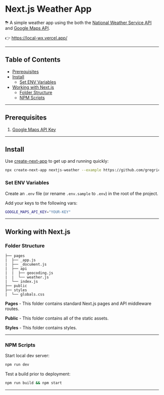 # Next.js Weather App <!-- omit in toc -->

⛈ A simple weather app using the both the [National Weather Service API](https://weather-gov.github.io/api/general-faqs) and [Google Maps API](https://developers.google.com/maps/documentation/geocoding/overview).

👉 <https://local-wx.vercel.app/>

---

## Table of Contents <!-- omit in toc -->

- [Prerequisites](#prerequisites)
- [Install](#install)
  - [Set ENV Variables](#set-env-variables)
- [Working with Next.js](#working-with-nextjs)
  - [Folder Structure](#folder-structure)
  - [NPM Scripts](#npm-scripts)

---

## Prerequisites

1. [Google Maps API Key](https://developers.google.com/maps/documentation/geocoding/get-api-key)

---

## Install

Use [create-next-app](https://www.npmjs.com/package/create-next-app) to get up and running quickly:

```bash
npx create-next-app nextjs-weather --example https://github.com/gregrickaby/nextjs-weather
```

### Set ENV Variables

Create an `.env` file (or rename `.env.sample` to `.env`) in the root of the project.

Add your keys to the following vars:

```bash
GOOGLE_MAPS_API_KEY="YOUR-KEY"
```

---

## Working with Next.js

### Folder Structure

```text
├── pages
|  ├── _app.js
|  ├── _document.js
|  ├── api
|  |  ├── geocoding.js
|  |  └── weather.js
|  └── index.js
├── public
├── styles
|  └── globals.css
```

**Pages** - This folder contains standard Next.js pages and API middleware routes.

**Public** - This folder contains all of the static assets.

**Styles** - This folder contains styles.

---

### NPM Scripts

Start local dev server:

```bash
npm run dev
```

Test a build prior to deployment:

```bash
npm run build && npm start
```

---
